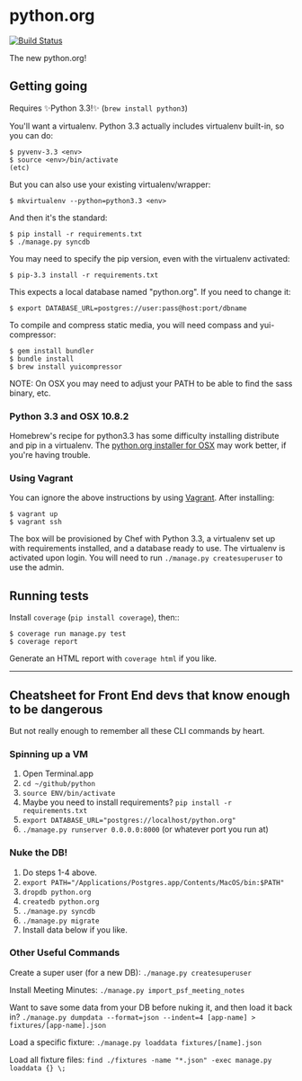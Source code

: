python.org
==========

[![Build Status](https://next.travis-ci.com/proevo/pythondotorg.png?token=rzZWMj7qjjfKoW211CMz&branch=master)](https://next.travis-ci.com/proevo/pythondotorg)

The new python.org!

Getting going
-------------

Requires :sparkles:Python 3.3!:sparkles: (`brew install python3`)

You'll want a virtualenv. Python 3.3 actually includes virtualenv built-in,
so you can do:

    $ pyvenv-3.3 <env>
    $ source <env>/bin/activate
    (etc)

But you can also use your existing virtualenv/wrapper:

    $ mkvirtualenv --python=python3.3 <env>

And then it's the standard:

    $ pip install -r requirements.txt
    $ ./manage.py syncdb

You may need to specify the pip version, even with the virtualenv activated:

    $ pip-3.3 install -r requirements.txt

This expects a local database named "python.org". If you need to change it:

    $ export DATABASE_URL=postgres://user:pass@host:port/dbname

To compile and compress static media, you will need compass and yui-compressor:

    $ gem install bundler
    $ bundle install
    $ brew install yuicompressor

NOTE: On OSX you may need to adjust your PATH to be able to find the sass binary, etc.

### Python 3.3 and OSX 10.8.2

Homebrew's recipe for python3.3 has some difficulty installing distribute
and pip in a virtualenv. The [python.org installer for OSX](http://www.python.org/download/)
may work better, if you're having trouble.

### Using Vagrant

You can ignore the above instructions by using [Vagrant](http://www.vagrantup.com/). After installing:

    $ vagrant up
    $ vagrant ssh

The box will be provisioned by Chef with Python 3.3, a virtualenv set up with requirements installed, and a database ready to use. The virtualenv is activated upon login. You will need to run `./manage.py createsuperuser` to use the admin.

Running tests
-------------

Install `coverage` (`pip install coverage`), then::

    $ coverage run manage.py test
    $ coverage report

Generate an HTML report with `coverage html` if you like.


------------


Cheatsheet for Front End devs that know enough to be dangerous
-------------

But not really enough to remember all these CLI commands by heart. 

### Spinning up a VM

1. Open Terminal.app
2. `cd ~/github/python`
3. `source ENV/bin/activate`
4. Maybe you need to install requirements? `pip install -r requirements.txt`
5. `export DATABASE_URL="postgres://localhost/python.org"`
6. `./manage.py runserver 0.0.0.0:8000` (or whatever port you run at)

### Nuke the DB!

1. Do steps 1-4 above.
2. `export PATH="/Applications/Postgres.app/Contents/MacOS/bin:$PATH"`
3. `dropdb python.org`
4. `createdb python.org`
5. `./manage.py syncdb`
6. `./manage.py migrate`
7. Install data below if you like. 

### Other Useful Commands

Create a super user (for a new DB):
`./manage.py createsuperuser`

Install Meeting Minutes:
`./manage.py import_psf_meeting_notes`

Want to save some data from your DB before nuking it, and then load it back in? 
`./manage.py dumpdata --format=json --indent=4 [app-name] > fixtures/[app-name].json`

Load a specific fixture: 
`./manage.py loaddata fixtures/[name].json`

Load all fixture files: 
`find ./fixtures -name "*.json" -exec manage.py loaddata {} \;`
